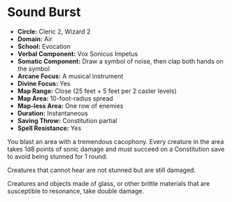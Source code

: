 # Sound Burst

- **Circle:** Cleric 2, Wizard 2
- **Domain:** Air
- **School:** Evocation
- **Verbal Component:** Vox Sonicus Impetus
- **Somatic Component:** Draw a symbol of noise, then clap both hands on the symbol
- **Arcane Focus:** A musical instrument
- **Divine Focus:** Yes
- **Map Range:** Close (25 feet + 5 feet per 2 caster levels)
- **Map Area:** 10-foot-radius spread
- **Map-less Area:** One row of enemies
- **Duration:** Instantaneous
- **Saving Throw:** Constitution partial
- **Spell Resistance:** Yes

You blast an area with a tremendous cacophony. Every creature in the area takes 1d8 points of sonic damage and must succeed on a Constitution save to avoid being stunned for 1 round.

Creatures that cannot hear are not stunned but are still damaged.

Creatures and objects made of glass, or other brittle materials that are susceptible to resonance, take double damage.
